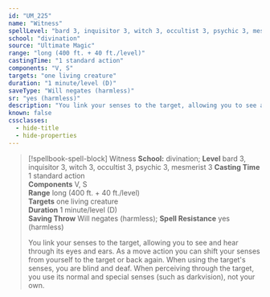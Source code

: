 ```yaml
---
id: "UM_225"
name: "Witness"
spellLevel: "bard 3, inquisitor 3, witch 3, occultist 3, psychic 3, mesmerist 3"
school: "divination"
source: "Ultimate Magic"
range: "long (400 ft. + 40 ft./level)"
castingTime: "1 standard action"
components: "V, S"
targets: "one living creature"
duration: "1 minute/level (D)"
saveType: "Will negates (harmless)"
sr: "yes (harmless)"
description: "You link your senses to the target, allowing you to see and hear through its eyes and ears. As a move action you can shift your senses from yourself to the target or back again. When using the target's senses, you are blind and deaf. When perceiving through the target, you use its normal and special senses (such as darkvision), not your own."
known: false
cssclasses:
  - hide-title
  - hide-properties
---
```


> [!spellbook-spell-block] Witness
> **School:** divination; **Level** bard 3, inquisitor 3, witch 3, occultist 3, psychic 3, mesmerist 3
> **Casting Time** 1 standard action  
> **Components** V, S  
> **Range** long (400 ft. + 40 ft./level)  
> **Targets** one living creature  
> **Duration** 1 minute/level (D)  
> **Saving Throw** Will negates (harmless); **Spell Resistance** yes (harmless)
> 
> You link your senses to the target, allowing you to see and hear through its eyes and ears. As a move action you can shift your senses from yourself to the target or back again. When using the target's senses, you are blind and deaf. When perceiving through the target, you use its normal and special senses (such as darkvision), not your own.